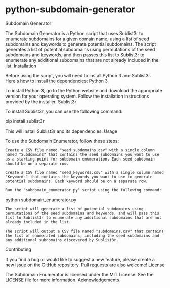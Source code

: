 # python-subdomain-generator
Subdomain Generator

The Subdomain Generator is a Python script that uses Sublist3r to enumerate subdomains for a given domain name, using a list of seed subdomains and keywords to generate potential subdomains. The script generates a list of potential subdomains using permutations of the seed subdomains and keywords, and then passes this list to Sublist3r to enumerate any additional subdomains that are not already included in the list.
Installation

Before using the script, you will need to install Python 3 and Sublist3r. Here's how to install the dependencies:
Python 3

To install Python 3, go to the Python website and download the appropriate version for your operating system. Follow the installation instructions provided by the installer.
Sublist3r

To install Sublist3r, you can use the following command:

pip install sublist3r

This will install Sublist3r and its dependencies.
Usage

To use the Subdomain Enumerator, follow these steps:

    Create a CSV file named "seed_subdomains.csv" with a single column named "Subdomains" that contains the seed subdomains you want to use as a starting point for subdomain enumeration. Each seed subdomain should be on a separate row.

    Create a CSV file named "seed_keywords.csv" with a single column named "Keywords" that contains the keywords you want to use to generate potential subdomains. Each keyword should be on a separate row.

    Run the "subdomain_enumerator.py" script using the following command:

python subdomain_enumerator.py

    The script will generate a list of potential subdomains using permutations of the seed subdomains and keywords, and will pass this list to Sublist3r to enumerate any additional subdomains that are not already included in the list.

    The script will output a CSV file named "subdomains.csv" that contains the list of enumerated subdomains, including the seed subdomains and any additional subdomains discovered by Sublist3r.

Contributing

If you find a bug or would like to suggest a new feature, please create a new issue on the GitHub repository. Pull requests are also welcome!
License

The Subdomain Enumerator is licensed under the MIT License. See the LICENSE file for more information.
Acknowledgements
